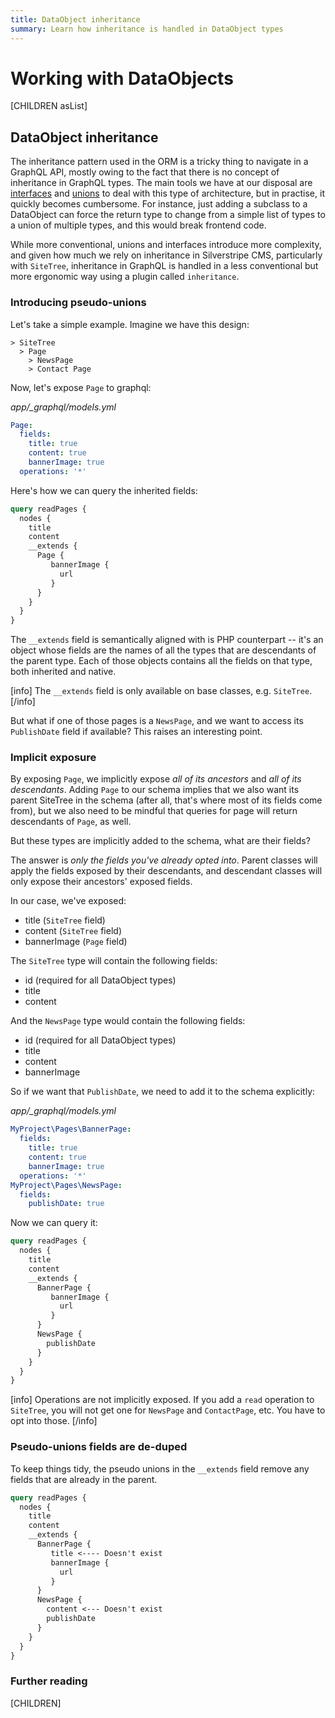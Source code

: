 ```yaml
---
title: DataObject inheritance
summary: Learn how inheritance is handled in DataObject types
---
```


# Working with DataObjects

[CHILDREN asList]

## DataObject inheritance

The inheritance pattern used in the ORM is a tricky thing to navigate in a GraphQL API, mostly owing
to the fact that there is no concept of inheritance in GraphQL types. The main tools we have at our
disposal are [interfaces](https://graphql.org/learn/schema/#interfaces) and [unions](https://graphql.org/learn/schema/#union-types) to deal with this type of architecture, but in practise, it quickly becomes cumbersome.
For instance, just adding a subclass to a DataObject can force the return type to change from a simple list
of types to a union of multiple types, and this would break frontend code.

While more conventional, unions and interfaces introduce more complexity, and given how much we rely
on inheritance in Silverstripe CMS, particularly with `SiteTree`, inheritance in GraphQL is handled in a less
conventional but more ergonomic way using a plugin called `inheritance`.

### Introducing pseudo-unions

Let's take a simple example. Imagine we have this design:

```
> SiteTree
  > Page
    > NewsPage
    > Contact Page
```

Now, let's expose `Page` to graphql:

*app/_graphql/models.yml*
```yaml
Page:
  fields:
    title: true
    content: true
    bannerImage: true
  operations: '*'
```

Here's how we can query the inherited fields:

```graphql
query readPages {
  nodes {
    title
    content
    __extends {
      Page {
         bannerImage {
           url
         }
      }
    }
  }
}
```

The `__extends` field is semantically aligned with is PHP counterpart -- it's an object whose fields are the
names of all the types that are descendants of the parent type. Each of those objects contains all the fields
on that type, both inherited and native.

[info]
The `__extends` field is only available on base classes, e.g. `SiteTree`.
[/info]

But what if one of those pages is a `NewsPage`, and we want to access its `PublishDate` field
 if available? This raises an interesting point.

### Implicit exposure

By exposing `Page`, we implicitly expose *all of its ancestors* and *all of its descendants*. Adding `Page`
to our schema implies that we also want its parent SiteTree in the schema (after all, that's where most of its fields
come from), but we also need to be mindful that queries for page will return descendants of `Page`, as well.

But these types are implicitly added to the schema, what are their fields?

The answer is *only the fields you've already opted into*. Parent classes will apply the fields exposed
by their descendants, and descendant classes will only expose their ancestors' exposed fields.

In our case, we've exposed:

* title (`SiteTree` field)
* content (`SiteTree` field)
* bannerImage (`Page` field)

The `SiteTree` type will contain the following fields:

* id (required for all DataObject types)
* title
* content

And the `NewsPage` type would contain the following fields:

* id (required for all DataObject types)
* title
* content
* bannerImage

So if we want that `PublishDate`, we need to add it to the schema explicitly:

*app/_graphql/models.yml*
```yaml
MyProject\Pages\BannerPage:
  fields:
    title: true
    content: true
    bannerImage: true
  operations: '*'
MyProject\Pages\NewsPage:
  fields:
    publishDate: true
```

Now we can query it:

```graphql
query readPages {
  nodes {
    title
    content
    __extends {
      BannerPage {
         bannerImage {
           url
         }
      }
      NewsPage {
        publishDate
      }
    }
  }
}
```

[info]
Operations are not implicitly exposed. If you add a `read` operation to `SiteTree`, you will not get one for
`NewsPage` and `ContactPage`, etc. You have to opt into those.
[/info]

### Pseudo-unions fields are de-duped

To keep things tidy, the pseudo unions in the `__extends` field remove any fields that are already in 
the parent.

```graphql
query readPages {
  nodes {
    title
    content
    __extends {
      BannerPage {
         title <---- Doesn't exist
         bannerImage {
           url
         }
      }
      NewsPage {
        content <--- Doesn't exist
        publishDate
      }
    }
  }
}
```


### Further reading

[CHILDREN]
